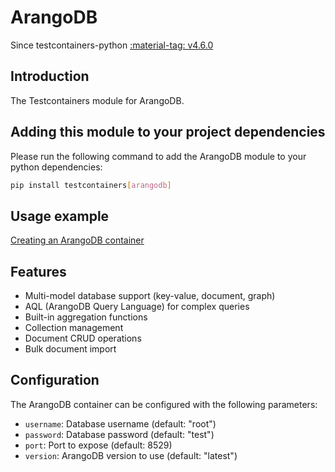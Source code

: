 # ArangoDB

Since testcontainers-python <a href="https://github.com/testcontainers/testcontainers-python/releases/tag/v4.6.0"><span class="tc-version">:material-tag: v4.6.0</span></a>

## Introduction

The Testcontainers module for ArangoDB.

## Adding this module to your project dependencies

Please run the following command to add the ArangoDB module to your python dependencies:

```bash
pip install testcontainers[arangodb]
```

## Usage example

<!--codeinclude-->

[Creating an ArangoDB container](../../modules/arangodb/example_basic.py)

<!--/codeinclude-->

## Features

- Multi-model database support (key-value, document, graph)
- AQL (ArangoDB Query Language) for complex queries
- Built-in aggregation functions
- Collection management
- Document CRUD operations
- Bulk document import

## Configuration

The ArangoDB container can be configured with the following parameters:

- `username`: Database username (default: "root")
- `password`: Database password (default: "test")
- `port`: Port to expose (default: 8529)
- `version`: ArangoDB version to use (default: "latest")
